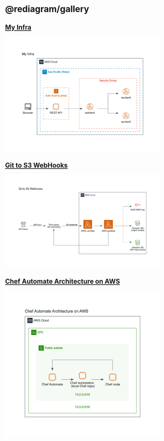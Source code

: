 # @rediagram/gallery

## [My Infra](./MyInfra.rediagram.tsx)

![MyInfra](./MyInfra.rediagram.png)

## [Git to S3 WebHooks](./GitToS3WebHooks.rediagram.tsx)

![GitToS3WebHooks](./GitToS3WebHooks.rediagram.png)

## [Chef Automate Architecture on AWS](./ChefAutomateArchitectureOnAWS.rediagram.tsx)

![ChefAutomateArchitectureOnAWS](./ChefAutomateArchitectureOnAWS.rediagram.png)
